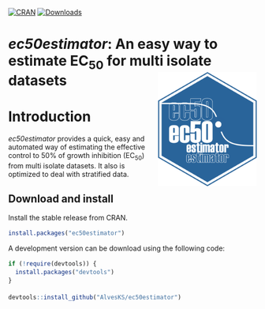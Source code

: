 [![CRAN](https://www.r-pkg.org/badges/version/ec50estimator)](https://CRAN.R-project.org/package=ec50estimator)
[![Downloads](https://cranlogs.r-pkg.org/badges/ec50estimator)](https://CRAN.R-project.org/package=ec50estimator)

# *ec50estimator*: An easy way to estimate EC<sub>50</sub> for multi isolate datasets <img width = 200px align = right src="man/figures/logo.png" >

# Introduction

*ec50estimator* provides a quick, easy and automated way of estimating the effective control to 50% of growth inhibition (EC<sub>50</sub>) from multi isolate datasets. It also is optimized to deal with stratified data.

## Download and install

Install the stable release from CRAN.

``` r
install.packages("ec50estimator")
```
A development version can be download using the following code: 

``` r
if (!require(devtools)) {
  install.packages("devtools")
}

devtools::install_github("AlvesKS/ec50estimator")
```
